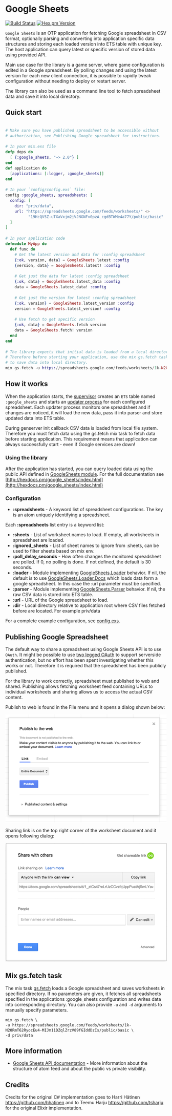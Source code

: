 # Google Sheets 

[![Build Status](https://travis-ci.org/GrandCru/GoogleSheets.svg?branch=master)](https://travis-ci.org/GrandCru/GoogleSheets)
[![Hex.pm Version](http://img.shields.io/hexpm/v/google_sheets.svg?style=flat)](https://hex.pm/packages/google_sheets)

`Google Sheets` is an OTP application for fetching Google spreadsheet in CSV format, optionally parsing and converting into application specific data structures and storing each loaded version into ETS table with unique key. The host application can query latest or specific version of stored data using provided API.

Main use case for the library is a game server, where game configuration is edited in a Google spreadsheet. By polling changes and using the latest version for each new client connection, it is possible to rapidly tweak configuration without needing to deploy or restart server.

The library can also be used as a command line tool to fetch spreadsheet data and save it into local directory.

## Quick start

```elixir

# Make sure you have published spreadsheet to be accessible without 
# authorization, see Publishing Google spreadsheet for instructions.

# In your mix.exs file
defp deps do
  [ {:google_sheets, "~> 2.0"} ]
end
def application do
  [applications: [:logger, :google_sheets]]
end

# In your `config/config.exs` file:
config :google_sheets, spreadsheets: [
  config: [
    dir: "priv/data",
    url: "https://spreadsheets.google.com/feeds/worksheets/" <>
          "19HcQV5Z-uTXaVxjm2jVJNGNFv0pzA_cgdBTWMe4a77Y/public/basic"
  ]
]

# In your application code
defmodule MyApp do
  def func do
    # Get the latest version and data for :config spreadsheet
    {:ok, version, data} = GoogleSheets.latest :config
    {version, data} = GoogleSheets.latest! :config

    # Get just the data for latest :config spreadsheet
    {:ok, data} = GoogleSheets.latest_data :config
    data = GoogleSheets.latest_data! :config

    # Get just the version for latest :config spreadsheet 
    {:ok, version} = GoogleSheets.latest_version :config
    version = GoogleSheets.latest_version! :config

    # Use fetch to get specific version
    {:ok, data} = GoogleSheets.fetch version
    data = GoogleSheets.fetch! version
  end
end

# The library expects that initial data is loaded from a local directory.
# Therefore before starting your application, use the mix gs.fetch task
# to save data into local directory.
mix gs.fetch -u https://spreadsheets.google.com/feeds/worksheets/1k-N20RmT62RyocEu4-MIJm11DZqlZrzV89fGIddDzIs/public/basic -d priv/data

```


## How it works

When the application starts, the [supervisor](lib/google_sheets/supervisor.ex) creates an `ETS` table named `:google_sheets` and starts an [updater process](lib/google_sheets/updater.ex) for each configured spreadsheet. Each updater process monitors one spreadsheet and if changes are noticed, it will load the new data, pass it into parser and store updated data into ETS table.

During genserver init callback CSV data is loaded from local file system. Therefore you must fetch data using the gs.fetch mix task to fetch data before starting application. This requirement means that application can always successfully start - even if Google services are down! 

### Using the library

After the application has started, you can query loaded data using the public API defined in [GoogleSheets module](lib/google_sheets.ex). For the full documentation see [http://hexdocs.pm/google_sheets/index.html](http://hexdocs.pm/google_sheets/index.html)

### Configuration

* __:spreadsheets__ - A keyword list of spreadsheet configurations. The key is an atom uniquely identifying a spreadsheet.

Each __:spreadsheets__ list entry is a keyword list:

* __:sheets__ - List of worksheet names to load. If empty, all worksheets in spreadsheet are loaded.
* __:ignored_sheets__ - List of sheet names to ignore from :sheets, can be used to filter sheets based on mix env.
* __:poll_delay_seconds__ - How often changes the monitored spreadsheet are polled. If 0, no polling is done. If not defined, the default is 30 seconds.
* __:loader__ - Module implementing [GoogleSheets.Loader](lib/google_sheets/loader.ex) behavior. If nil, the default is to use [GoogleSheets.Loader.Docs](lib/google_sheets/loader/docs.ex) which loads data form a google spreadsheet. In this case the :url parameter must be specified.
* __:parser__ - Module implementing [GoogleSheets.Parser](lib/google_sheets/parser.ex) behavior. If nil, the raw CSV data is stored into ETS table.
* __:url__ - URL of the Google spreadsheet to load.
* __:dir__ - Local directory relative to application root where CSV files fetched before are located. For example priv/data

For a complete example configuration, see [config.exs](config/config.exs). 

## Publishing Google Spreadsheet

The default way to share a spreadsheet using Google Sheets API is to use `OAuth`. It might be possible to use [two legged OAuth](https://developers.google.com/identity/protocols/OAuth2ServiceAccount) to support serverside authentication, but no effort has been spent investigating whether this works or not. Therefore it is required that the spreadsheet has been publicly published.

For the library to work correctly, spreadsheet must published to web and shared. Publishing allows fetching worksheet feed containing URLs to individual worksheets and sharing allows us to access the actual CSV content.

Publish to web is found in the File menu and it opens a dialog shown below:

![Publish to Web](https://raw.githubusercontent.com/GrandCru/GoogleSheets/master/docs/publish_to_web.png)

Sharing link is on the top right corner of the worksheet document and it opens following dialog:

![Sharing dialog](https://raw.githubusercontent.com/GrandCru/GoogleSheets/master/docs/share_link.png)

## Mix gs.fetch task

The mix task [gs.fetch](lib/mix/tasks/gs.fetch.ex) loads a Google spreadsheet and saves worksheets in specified directory. If no parameters are given, it fetches all spreadsheets specified in the applications :google_sheets configuration and writes data into corresponding directory. You can also provide `-u` and `-d` arguments to manually specify parameters.

```
mix gs.fetch \
-u https://spreadsheets.google.com/feeds/worksheets/1k-N20RmT62RyocEu4-MIJm11DZqlZrzV89fGIddDzIs/public/basic \
-d priv/data
```

## More information

* [Google Sheets API documentation](https://developers.google.com/google-apps/spreadsheets/) - More information about the structure of atom feed and about the public vs private visibility.

## Credits

Credits for the original C# implementation goes to Harri Hätinen https://github.com/hhatinen and to Teemu Harju https://github.com/tsharju for the original Elixir implementation.
